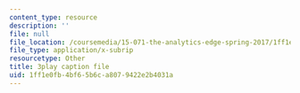 ```yaml
---
content_type: resource
description: ''
file: null
file_location: /coursemedia/15-071-the-analytics-edge-spring-2017/1ff1e0fb4bf65b6ca8079422e2b4031a_MK3DduTjcrA.vtt
file_type: application/x-subrip
resourcetype: Other
title: 3play caption file
uid: 1ff1e0fb-4bf6-5b6c-a807-9422e2b4031a
---
```

